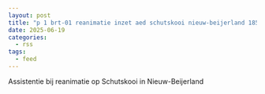 ```yaml
---
layout: post
title: "p 1 brt-01 reanimatie inzet aed schutskooi nieuw-beijerland 185231"
date: 2025-06-19
categories: 
  - rss
tags: 
  - feed
---
```


Assistentie bij reanimatie op Schutskooi in Nieuw-Beijerland
